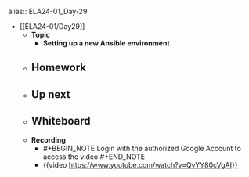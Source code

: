 alias:: ELA24-01_Day-29

- [[ELA24-01/Day29]]
	- **Topic**
		- **Setting up a new Ansible environment**
	- **Homework**
		-
	- **Up next**
		-
	- **Whiteboard**
		-
	- **Recording**
		- #+BEGIN_NOTE
		  Login with the authorized Google Account to access the video
		  #+END_NOTE
		- {{video https://www.youtube.com/watch?v=QvYY80cVgAI}}